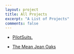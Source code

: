 ```yaml
---
layout: project
title: All Projects
excerpt: "A List of Projects"
comments: false
---
```


* [PilotSuits.](http://pilotsuits.github.io)

* [The Mean Jean Oaks](http://meanjeanoaks.github.io/)